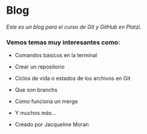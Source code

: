 # Blog

*Este es un blog para el curso de Git y GitHub en Platzi.*

### **Vemos temas muy interesantes como:**

- Comandos básicos en la terminal
- Crear un repositorio
- Ciclos de vida o estados de los archivos en Git
- Que son branchs
- Como funciona un merge
- Y muchos más...


- Creado por Jacqueline Moran
